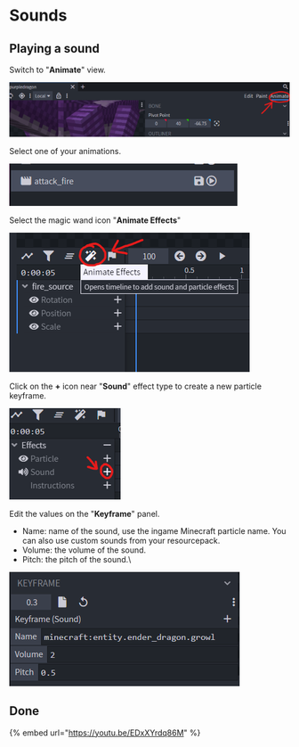 # Sounds

## Playing a sound

Switch to "**Animate**" view.

![](<../../../../.gitbook/assets/image (50) (1) (1).png>)

Select one of your animations.

![](<../../../../.gitbook/assets/image (92) (1) (1).png>)

Select the magic wand icon "**Animate Effects**"

![](<../../../../.gitbook/assets/image (44) (1).png>)

Click on the **+** icon near "**Sound**" effect type to create a new particle keyframe.

![](<../../../../.gitbook/assets/image (76) (1) (1).png>)

Edit the values on the "**Keyframe**" panel.

* Name: name of the sound, use the ingame Minecraft particle name. You can also use custom sounds from your resourcepack.
* Volume: the volume of the sound.
* Pitch: the pitch of the sound.\


![](<../../../../.gitbook/assets/image (87).png>)

## Done

{% embed url="https://youtu.be/EDxXYrdq86M" %}
